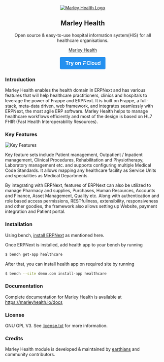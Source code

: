 <div align="center">
<a href="https://frappehealth.com">
    <img src="https://raw.githubusercontent.com/frappe/healthcare/develop/healthcare/public/images/healthcare.svg" height="128" alt="Marley Health Logo">
  </a>
  <h2>Marley Health</h2>
  <p align="center">
    <p>Open source & easy-to-use hospital information system(HIS) for all healthcare organisations.</p>
  </p>

  [Marley Health](https://marleyhealth.io)

 <div align="center" style="max-height: 40px;">
    <a href="https://frappecloud.com/marley/signup">
        <img src=".github/try-on-f-cloud-button.svg" height="40">
    </a>
 </div>

</div>

### Introduction

Marley Health enables the health domain in ERPNext and has various features that will help healthcare practitioners, clinics and hospitals to leverage the power of Frappe and ERPNext. It is built on Frappe, a full-stack, meta-data driven, web framework, and integrates seamlessly with ERPNext, the most agile ERP software. Marley Health helps to manage healthcare workflows efficiently and most of the design is based on HL7 FHIR (Fast Health Interoperability Resources).


### Key Features

![Key Features](https://raw.githubusercontent.com/frappe/health/develop/key-features.png)

Key feature sets include Patient management, Outpatient / Inpatient management, Clinical Procedures, Rehabilitation and Physiotherapy, Laboratory management etc. and supports configuring multiple Medical Code Standards. It allows mapping any healthcare facility as Service Units and specialities as Medical Departments.

By integrating with ERPNext, features of ERPNext can also be utilized to manage Pharmacy and supplies, Purchases, Human Resources, Accounts and Finance, Asset Management, Quality etc. Along with authentication and role based access permissions, RESTfullness, extensibility, responsiveness and other goodies, the framework also allows setting up Website, payment integration and Patient portal.


### Installation

Using bench, [install ERPNext](https://github.com/frappe/bench#installation) as mentioned here.

Once ERPNext is installed, add health app to your bench by running

```sh
$ bench get-app healthcare
```

After that, you can install health app on required site by running

```sh
$ bench --site demo.com install-app healthcare
```


### Documentation

Complete documentation for Marley Health is available at https://marleyhealth.io/docs


### License

GNU GPL V3. See [license.txt](https://github.com/earthians/marley/blob/develop/license.txt) for more information.


### Credits

Marley Health module is developed & maintained by [earthians](https://earthianslive.com) and community contributors.
